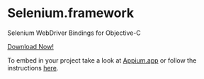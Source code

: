 Selenium.framework
====================
Selenium WebDriver Bindings for Objective-C

[Download Now!](https://github.com/penguinho/selenium-objective-c/raw/master/publish/Selenium.framework.zip)

To embed in your project take a look at [Appium.app](https://github.com/appium/appium-dot-app) or follow the instructions
[here](http://wiki.remobjects.com/wiki/Linking_Custom_Frameworks_from_your_Xcode_Projects_(Xcode_(Mac))).
